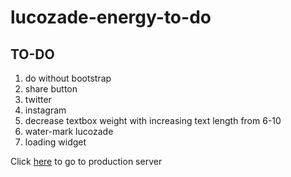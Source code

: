 # lucozade-energy-to-do
## TO-DO
1. do without bootstrap
2. share button
  1. twitter
  2. instagram
3. decrease textbox weight with increasing text length from 6-10
4. water-mark lucozade
5. loading widget

Click [here][1] to go to production server

[1]: https://tobibello.github.io/lucozade-energy-to-do/dist